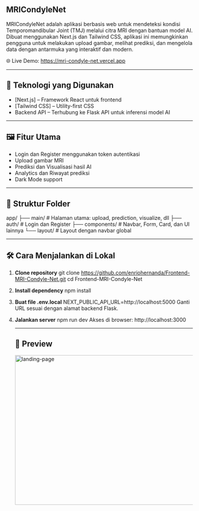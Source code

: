 ## MRICondyleNet

MRICondyleNet adalah aplikasi berbasis web untuk mendeteksi kondisi Temporomandibular Joint (TMJ) melalui citra MRI dengan bantuan model AI. Dibuat menggunakan Next.js dan Tailwind CSS, aplikasi ini memungkinkan pengguna untuk melakukan upload gambar, melihat prediksi, dan mengelola data dengan antarmuka yang interaktif dan modern.

🌐 Live Demo: https://mri-condyle-net.vercel.app

------------------------------------------------------------------

## 🚀 Teknologi yang Digunakan
- [Next.js] – Framework React untuk frontend
- [Tailwind CSS] – Utility-first CSS
- Backend API – Terhubung ke Flask API untuk inferensi model AI

------------------------------------------------------------------

## 🖼️ Fitur Utama
- Login dan Register menggunakan token autentikasi
- Upload gambar MRI
- Prediksi dan Visualisasi hasil AI
- Analytics dan Riwayat prediksi
- Dark Mode support

------------------------------------------------------------------

## 📂 Struktur Folder
app/
├── main/ # Halaman utama: upload, prediction, visualize, dll
├── auth/ # Login dan Register
├── components/ # Navbar, Form, Card, dan UI lainnya
└── layout/ # Layout dengan navbar global


------------------------------------------------------------------

## 🛠️ Cara Menjalankan di Lokal

1. **Clone repository**
   git clone https://github.com/enriohernanda/Frontend-MRI-Condyle-Net.git
   cd Frontend-MRI-Condyle-Net
2. **Install dependency**
   npm install
3. **Buat file .env.local**
   NEXT_PUBLIC_API_URL=http://localhost:5000
   Ganti URL sesuai dengan alamat backend Flask.
4. **Jalankan server**
   npm run dev
   Akses di browser: http://localhost:3000

   ------------------------------------------------------------------
   ## 📸 Preview
   <img width="618" height="404" alt="landing-page" src="https://github.com/user-attachments/assets/fa15b5b3-5af2-48a0-9cb6-827dee321d0b" />
